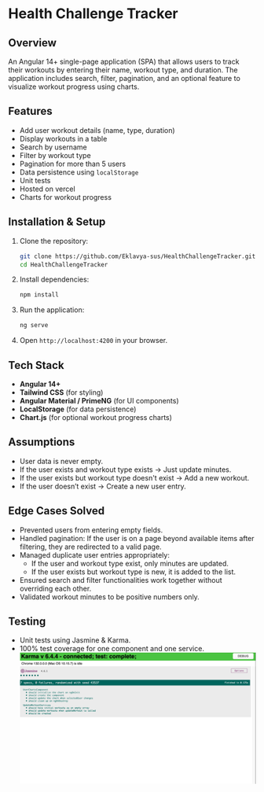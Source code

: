 # Health Challenge Tracker

## Overview
An Angular 14+ single-page application (SPA) that allows users to track their workouts by entering their name, workout type, and duration. The application includes search, filter, pagination, and an optional feature to visualize workout progress using charts.

## Features
- Add user workout details (name, type, duration)
- Display workouts in a table
- Search by username
- Filter by workout type
- Pagination for more than 5 users
- Data persistence using `localStorage`
- Unit tests
- Hosted on vercel
- Charts for workout progress

## Installation & Setup
1. Clone the repository:
   ```sh
   git clone https://github.com/Eklavya-sus/HealthChallengeTracker.git
   cd HealthChallengeTracker
   ```
2. Install dependencies:
   ```sh
   npm install
   ```
3. Run the application:
   ```sh
   ng serve
   ```
4. Open `http://localhost:4200` in your browser.

## Tech Stack
- **Angular 14+**
- **Tailwind CSS** (for styling)
- **Angular Material / PrimeNG** (for UI components)
- **LocalStorage** (for data persistence)
- **Chart.js** (for optional workout progress charts)


## Assumptions
- User data is never empty.
- If the user exists and workout type exists → Just update minutes.
- If the user exists but workout type doesn't exist → Add a new workout.
- If the user doesn’t exist → Create a new user entry.

## Edge Cases Solved
- Prevented users from entering empty fields.
- Handled pagination: If the user is on a page beyond available items after filtering, they are redirected to a valid page.
- Managed duplicate user entries appropriately:
  - If the user and workout type exist, only minutes are updated.
  - If the user exists but workout type is new, it is added to the list.
- Ensured search and filter functionalities work together without overriding each other.
- Validated workout minutes to be positive numbers only.

## Testing
- Unit tests using Jasmine & Karma.
- 100% test coverage for one component and one service.
![Testing Screenshot](./assests/TestingSS.png)


